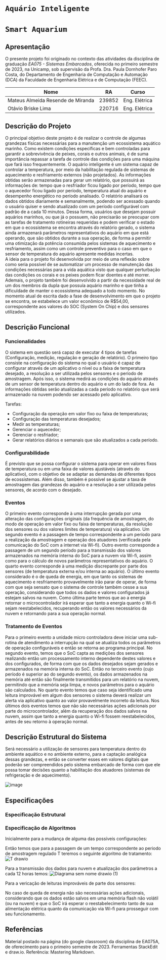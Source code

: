 # `Aquário Inteligente`
# `Smart Aquarium`

## Apresentação

O presente projeto foi originado no contexto das atividades da disciplina de graduação *EA075 - Sistemas Embarcados*, 
oferecida no primeiro semestre de 2023, na Unicamp, sob supervisão da Profa. Dra. Paula Dornhofer Paro Costa, do Departamento de Engenharia de Computação e Automação (DCA) da Faculdade de Engenharia Elétrica e de Computação (FEEC).

|Nome  | RA | Curso|
|--|--|--|
| Mateus Almeida Resende de Miranda  | 239852  | Eng. Elétrica|
| Otávio Briske Lima  | 220716  | Eng. Elétrica|


## Descrição do Projeto
O principal objetivo deste projeto é de realizar o controle de algumas grandezas físicas necessárias para a manutenção um ecossistema aquático marinho. Como existem condições específicas e bem controladas para garantir a sobrevivência de peixes, corais e outros animais, é de suma importância repassar a tarefa de controle das condições para uma máquina que fará isso frequentemente. 
O aquário inteligente é um sistema capaz de controlar a temperatura, por meio da habilitação regulada de sistemas de aquecimento e resfriamento externos (não projetados). As informações obtidas serão armazenadas para gerar um relatório, que possuirá as informações de: tempo que o resfriador ficou ligado por período, tempo que o aquecedor ficou ligado por período, temperatura atual do aquário e desempenho energético no período analisado. O relatório analisará os dados obtidos diariamente e semanalmente, podendo ser acessado quando o usuário quiser e sendo atualizado com um período configurável com padrão de a cada 10 minutos. 
Dessa forma, usuários que desejam possuir aquários marinhos, ou que já o possuem, não precisarão se preocupar com as tarefas de tratamento rotineiras requeridas e podem verificar o estado em que o ecossistema se encontra através do relatório gerado, o sistema ainda armazenará parâmetros representativos do aquário em que está operando, que são obtidos durante a sua operação, de forma a permitir uma otimização da potência consumida pelos sistemas de aquecimento e resfriamento, assim como um controle preventivo para o caso em que o sensor de temperatura do aquário apresente medidas incertas.  
A ideia para o projeto foi desenvolvida por meio de uma reflexão sobre como seria possível de se automatizar um processo de manutenção das condições necessárias para a vida aquática visto que qualquer perturbação das condições os corais e os peixes podem ficar doentes e até morrer. Ademais, o projeto também foi desenvolvido a partir da necessidade real de um dos membros da dupla que possuía aquário marinho e que tinha a dificuldade de manter o ecossistema adequado a todo momento. 
No momento atual de escrita dado a fase de desenvolvimento em que o projeto se encontra, se estabelece um valor econômico de R$54,00, correspondente aos valores do SOC (System On Chip) e dos sensores utilizados. 


## Descrição Funcional

### Funcionalidades
O sistema em questão será capaz de executar 4 tipos de tarefas (Configuração, medição, regulação e geração de relatório). O primeiro tipo consiste na configuração do sistema no qual o usuário é capaz de configurar através de um aplicativo o nível ou a faixa de temperatura desejado, a resolução a ser utilizada pelos sensores e o período de amostragem. Após isso, o sistema medirá as condições do aquário através de um sensor de temperatura dentro do aquário e um do lado de fora. As informações obtidas serão atualizadas a cada período no relatório que será armazenado na nuvem podendo ser acessado pelo aplicativo. 

Tarefas: 
- Configuração da operação em valor fixo ou faixa de temperaturas; 
- Configuração das temperaturas desejados; 
- Medir as temperaturas; 
- Gerenciar o aquecedor; 
- Gerenciar o resfriador; 
- Gerar relatórios diários e semanais que são atualizados a cada período. 


### Configurabilidade
É previsto que se possa configurar o sistema para operar em valores fixos de temperatura ou em uma faixa de valores ajustáveis (através do aplicativo), com o objetivo de se adaptar as demandas de diferentes tipos de ecossistemas. Além disso, também é possível se ajustar a taxa de amostragem das grandezas do aquário e a resolução a ser utilizada pelos sensores, de acordo com o desejado. 


### Eventos
O primeiro evento corresponde à uma interrupção gerada por uma alteração das configurações originais (da frequência de amostragem, do modo de operação em valor fixo ou faixa de temperaturas, da resolução dos sensores ou dos valores limites de temperatura) via aplicativo. 
Um segundo evento é a passagem de tempo correspondente a um período para a realização da amostragem e operação dos atuadores (verificada pela comunicação do SoC com a internet via Wi-fi).
Outro evento corresponde a passagem de um segundo período para a transmissão dos valores armazenados na memória interna do SoC para a nuvem via Wi-fi, assim como para o cálculo de novos parâmetros representativos do aquário.
O quarto evento corresponde à uma medição discrepante por parte dos sensores (de temperatura externa e/ou interna ao aquário). 
O último evento considerado é o de queda de energia, em que tanto os sistemas de aquecimento e resfriamento provavelmente irão parar de operar, de forma com que seja sensato que o sistema de controle também cesse a sua operação, considerando que todos os dados e valores configurados já estejam salvos na nuvem. 
Como última parte temos que ao a energia retornar o microcontrolador irá esperar que tanto a energia quanto o Wi-fi sejam reestabelecidos, recuperando então os valores necessários da nuvem e retornando para a sua operação normal. 


### Tratamento de Eventos
Para o primeiro evento a unidade micro controladora deve iniciar uma sub-rotina de atendimento a interrupção na qual se atualiza todos os parâmetros de operação configuráveis e então se retorna ao programa principal. 
No segundo evento, temos que o SoC capta as medições dos sensores realizando então um processamento interno dependente destes valores e dos configurados, de forma com que os dados desejados sejam gerados e armazenados na memória interna do SoC.
Então no terceiro evento (cujo período é superior ao do segundo evento), os dados armazenados na memória até então são finalmente transmitidos para um relatório na nuvem, permitindo que a memória seja limpa, e novos parâmetros para o aquário são calculados. 
No quarto evento temos que caso seja identificado uma leitura improvável em algum dos sensores o sistema deverá realizar um alerta via aplicativo quanto ao valor provavelmente incorreto da leitura. 
Nos últimos dois eventos temos que não são necessárias ações adicionais por parte do microcontrolador, além da recuperação dos dados salvos na nuvem, assim que tanto a energia quanto o Wi-fi fossem reestabelecidos, antes de seu retorno à operação normal. 


## Descrição Estrutural do Sistema
Será necessário a utilização de sensores para temperatura dentro do ambiente aquático e no ambiente externo, para a captação analógica dessas grandezas, e então se converter esses em valores digitais que poderão ser compreendidos pelo sistema embarcado de forma com que ele possa tomar decisões quanto a habilitação dos atuadores (sistemas de refrigeração e de aquecimento). 

![image](https://github.com/Nothingtopus/Imagens/assets/127249262/6bf2077f-7120-4f35-8862-b491f0e0c5ed)


## Especificações

### Especificação Estrutural


### Especificação de Algoritmos

Inicialmente para a mudança de alguma das possíveis configurações:

Então temos que para a passagem de um tempo correspondente ao periodo de amostragem regulado T teremos o seguinte algoritmo de tratamento:
![T drawio](https://github.com/Nothingtopus/Imagens/assets/127249262/9e420ff5-4866-48e4-bdec-bb7de084c4bd)

Para a transmissão dos dados para nuvem e atualização dos parâmetros a cada 12 horas temos:
![Diagrama sem nome drawio (1)](https://github.com/Nothingtopus/Imagens/assets/127249262/52ea651f-adf6-4cfc-991f-c1791cc5116f)

Para a vericação de leituras improváveis de parte dos sensores:

No caso de queda de energia não são necessárias ações adicionais, considerando que os dados estão salvos em uma memória flash não volátil (ou na nuvem) e que o SoC irá esperar o reestabelecimento tanto de sua alimentação elétrica quanto da comunicação via Wi-fi para prosseguir com seu funcionamento.

## Referências
Material postado na página (do google classroom) da disciplina de EA075A, de oferecimento para o primeiro semestre de 2023.
Ferramentas StackEdit e draw.io.
Referência: Mastering Markdown.
